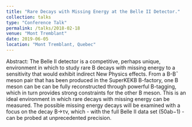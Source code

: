 ```yaml
---
title: "Rare Decays with Missing Energy at the Belle II Detector."
collection: talks
type: "Conference Talk"
permalink: /talks/2018-02-18
venue: "Mont Tremblant"
date: 2019-06-05
location: "Mont Tremblant, Quebec"
---
```


Abstract:
The Belle II detector is a competitive, perhaps unique, environment in which to study rare B decays with missing energy to a sensitivity that would exhibit indirect New Physics effects. From a B-B¯ meson pair that has been produced in the SuperKEKB B-factory, one B meson can be can be fully reconstructed through powerful B-tagging, which in turn provides strong constraints for the other B meson. This is an ideal environment in which rare decays with missing energy can be measured. The possible missing energy decays will be examined with a focus on the decay B→τν, which - with the full Belle II data set (50ab−1) - can be probed at unprecedented precision.